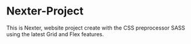 # Nexter-Project
 This is Nexter, website project create with the CSS preprocessor SASS using the latest Grid and Flex features.
